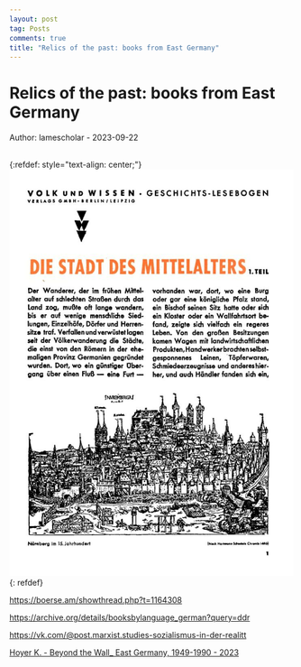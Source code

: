 ```yaml
---
layout: post
tag: Posts
comments: true
title: "Relics of the past: books from East Germany"
---
```


# Relics of the past: books from East Germany

Author: lamescholar - 2023-09-22
<br><br>

{:refdef: style="text-align: center;"}
![Lesebogen](/images/lesebogen.jpg)
{: refdef}

<https://boerse.am/showthread.php?t=1164308>

<https://archive.org/details/booksbylanguage_german?query=ddr>

<https://vk.com/@post.marxist.studies-sozialismus-in-der-realitt>

[Hoyer K. - Beyond the Wall_ East Germany, 1949-1990 - 2023](http://library.lol/main/D60129E5C1C450EE6162DA6982394F79)